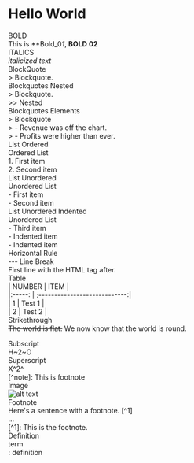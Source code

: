# Hello World
BOLD<br>
                   This is **Bold_0*1*, __BOLD 02__<br>
ITALICS<br>
                   *italicized text*<br>
BlockQuote<br>
                   > Blockquote.<br>
Blockquotes Nested<br>
                   > Blockquote.<br>
                   >> Nested<br>
Blockquotes Elements<br>
                   > Blockquote<br>
                   > - Revenue was off the chart.<br>
                   > - Profits were higher than ever.<br>
List Ordered<br>
                   Ordered List<br>
                   1. First item<br>
                   2. Second item<br>
List Unordered<br>
                   Unordered List<br>
                   - First item<br>
                   - Second item<br>
List Unordered Indented<br>
                   Unordered List<br>
                   - Third item<br>
                     - Indented item<br>
                     - Indented item<br>
Horizontal Rule<br>
                   ---
Line Break<br>
                   First line with the HTML tag after.<br>
Table<br>
                   | NUMBER |                ITEM           |<br>
                   |:-----: | :----------------------------:|<br>
                   |   1    | Test 1                        |<br>
                   |   2    | Test 2                        |<br>
Strikethrough<br>
                   ~~The world is flat.~~ We now know that the world is round.<br>

Subscript<br>
                   H~2~O<br>
Superscript<br>
                   X^2^<br>
                   [^note]: This is footnote<br>
Image<br>
                   ![alt text](image.jpg)<br>
Footnote<br>
                   Here's a sentence with a footnote. [^1]<br>
                   ...<br>
                   [^1]: This is the footnote.<br>
Definition<br>
                   term<br>
                   : definition<br>

